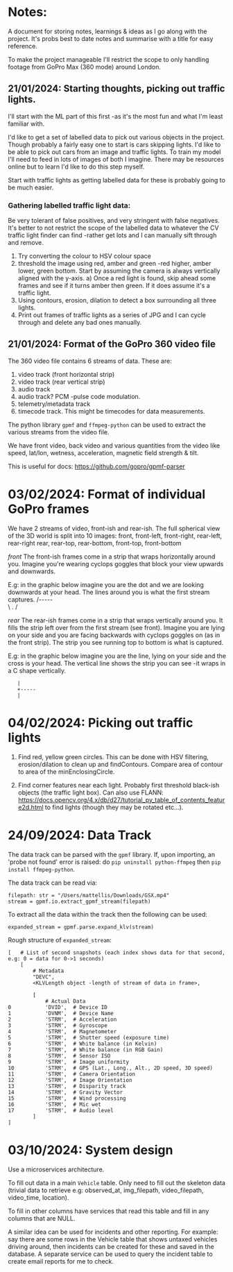 # Notes:
A document for storing notes, learnings & ideas as I go along with the project. It's probs best to date notes and summarise with a title for easy reference.


To make the project manageable I'll restrict the scope to only handling footage from GoPro Max (360 mode) around London.


## 21/01/2024: Starting thoughts, picking out traffic lights.
I'll start with the ML part of this first -as it's the most fun and what I'm least familiar with.

I'd like to get a set of labelled data to pick out various objects in the project. Though probably a fairly easy one to start is cars skipping lights. I'd like to be able to pick out cars from an image and traffic lights. To train my model I'll need to feed in lots of images of both I imagine. There may be resources online but to learn I'd like to do this step myself.

Start with traffic lights as getting labelled data for these is probably going to be much easier.

### Gathering labelled traffic light data:
Be very tolerant of false positives, and very stringent with false negatives. It's better to not restrict the scope of the labelled data to whatever the CV traffic light finder can find -rather get lots and I can manually sift through and remove.

  1) Try converting the colour to HSV colour space
  2) threshold the image using red, amber and green -red higher, amber lower, green bottom. Start by assuming the camera is always vertically aligned with the y-axis.
    a) Once a red light is found, skip ahead some frames and see if it turns amber then green. If it does assume it's a traffic light.
  3) Using contours, erosion, dilation to detect a box surrounding all three lights.
  4) Print out frames of traffic lights as a series of JPG and I can cycle through and delete any bad ones manually.


## 21/01/2024: Format of the GoPro 360 video file
The 360 video file contains 6 streams of data. These are:
   1) video track (front horizontal strip)
   2) video track (rear vertical strip)
   3) audio track
   4) audio track? PCM -pulse code modulation.
   5) telemetry/metadata track
   6) timecode track. This might be timecodes for data measurements.

The python library `gpmf` and `ffmpeg-python` can be used to extract the various streams from the video file.

We have front video, back video and various quantities from the video like speed, lat/lon, wetness, acceleration, magnetic field strength & tilt.

This is useful for docs: https://github.com/gopro/gpmf-parser


# 03/02/2024: Format of individual GoPro frames
We have 2 streams of video, front-ish and rear-ish. The full spherical view of the 3D world is split into 10 images:
front, front-left, front-right, rear-left, rear-right
rear, rear-top, rear-bottom, front-top, front-bottom


*front*
The front-ish frames come in a strip that wraps horizontally around you.
Imagine you're wearing cyclops goggles that block your view upwards and downwards.

E.g: in the graphic below imagine you are the dot and we are looking downwards at your head.
     The lines around you is what the first stream captures.
                /-----\
                \  .  /

*rear*
The rear-ish frames come in a strip that wraps vertically around you. It fills the strip left over from the first stream (see front).
Imagine you are lying on your side and you are facing backwards with cyclops goggles on (as in the front strip). The strip you see
running top to bottom is what is captured.

E.g: in the graphic below imagine you are the line, lying on your side and the cross is your head.
     The vertical line shows the strip you can see -it wraps in a C shape vertically.

       |
       +-----
       |

# 04/02/2024: Picking out traffic lights
1) Find red, yellow green circles. This can be done with HSV filtering, erosion/dilation to clean up and findContours. Compare area of contour to area of the minEnclosingCircle.

2) Find corner features near each light. Probably first threshold black-ish objects (the traffic light box). Can also use FLANN: https://docs.opencv.org/4.x/db/d27/tutorial_py_table_of_contents_feature2d.html to find lights (though they may be rotated etc...).


# 24/09/2024: Data Track
The data track can be parsed with the `gpmf` library. If, upon importing, an 'probe not found' error is raised: do `pip uninstall python-ffmpeg` then `pip install ffmpeg-python`.

The data track can be read via:

```
filepath: str = "/Users/mattellis/Downloads/GSX.mp4"
stream = gpmf.io.extract_gpmf_stream(filepath)
```

To extract all the data within the track then the following can be used:
```
expanded_stream = gpmf.parse.expand_klv(stream)
```

Rough structure of `expanded_stream`:
```
[   # List of second snapshots (each index shows data for that second, e.g: 0 = data for 0->1 seconds)
    [
        # Metadata
        "DEVC",
        <KLVLength object -length of stream of data in frame>,

        [
            # Actual Data
0           'DVID',  # Device ID
1           'DVNM',  # Device Name
2           'STRM',  # Acceleration
3           'STRM',  # Gyroscope
4           'STRM',  # Magnetometer
5           'STRM',  # Shutter speed (exposure time)
6           'STRM',  # White balance (in Kelvin)
7           'STRM',  # White balance (in RGB Gain)
8           'STRM',  # Sensor ISO
9           'STRM',  # Image uniformity
10          'STRM',  # GPS (Lat., Long., Alt., 2D speed, 3D speed)
11          'STRM',  # Camera Orientation
12          'STRM',  # Image Orientation
13          'STRM',  # Disparity track
14          'STRM',  # Gravity Vector
15          'STRM',  # Wind processing
16          'STRM',  # Mic wet
17          'STRM',  # Audio level
        ]
]
```


# 03/10/2024: System design
Use a microservices architecture.

To fill out data in a main `Vehicle` table. Only need to fill out the skeleton data (trivial data to retrieve e.g: observed_at, img_filepath, video_filepath, video_time, location).

To fill in other columns have services that read this table and fill in any columns that are NULL.

A similar idea can be used for incidents and other reporting. For example: say there are some rows in the Vehicle table that shows untaxed vehicles driving around, then incidents can be created for these and saved in the database. A separate service can be used to query the incident table to create email reports for me to check.
